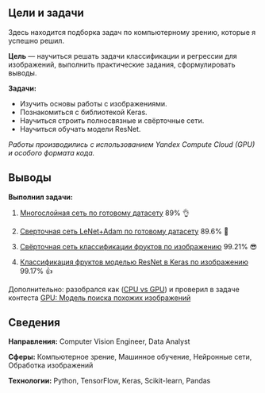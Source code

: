 ## Цели и задачи

Здесь находится подборка задач по компьютерному зрению, которые я успешно решил.

**Цель** — научиться решать задачи классификации и регрессии для изображений, выполнить практические задания, сформулировать выводы.

**Задачи:** 

- Изучить основы работы с изображениями.
- Познакомиться с библиотекой Keras.
- Научиться строить полносвязные и свёрточные сети.
- Научиться обучать модели ResNet.

*Работы производились с использованием Yandex Compute Cloud (GPU) и особого формата кода.*

## Выводы

**Выполнил задачи:**

1. [Многослойная сеть по готовому датасету](CV_1_manylayers.md) 89% 👌

2. [Сверточная сеть LeNet+Adam по готовому датасету](CV_2_adam.md) 89.6% 🤩

3. [Свёрточная сеть классификации фруктов по изображению](CV_3_fruits_image_classification.md) 99.21% 😎

4. [Классификация фруктов моделью ResNet в Keras по изображению](CV_4_resnet.md) 99.17% 👍

Дополнительно: разобрался как ([CPU vs GPU](TF_GPU_test.md)) и проверил в задаче контеста [GPU: Модель поиска похожих изображений](CV_simular_GPU.md)

## Сведения

**Направления:** Computer Vision Engineer, Data Analyst

**Сферы:** Компьютерное зрение, Машинное обучение, Нейронные сети, Обработка изображений

**Технологии:** Python, TensorFlow, Keras, Scikit-learn, Pandas

